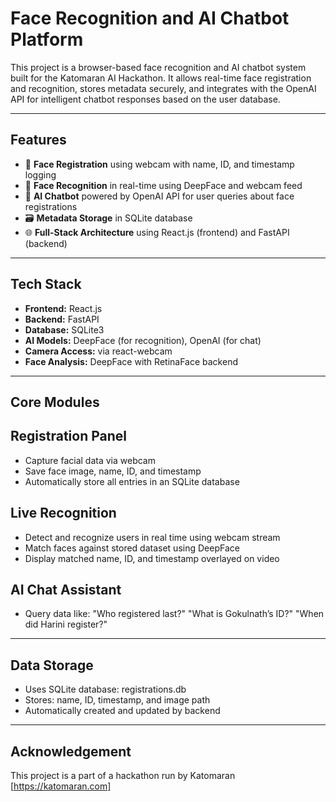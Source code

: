 # Face Recognition and AI Chatbot Platform

This project is a browser-based face recognition and AI chatbot system built for the Katomaran AI Hackathon. It allows real-time face registration and recognition, stores metadata securely, and integrates with the OpenAI API for intelligent chatbot responses based on the user database.

---

## Features

- 📸 **Face Registration** using webcam with name, ID, and timestamp logging  
- 🎯 **Face Recognition** in real-time using DeepFace and webcam feed  
- 🧠 **AI Chatbot** powered by OpenAI API for user queries about face registrations  
- 🗃️ **Metadata Storage** in SQLite database  
- 🌐 **Full-Stack Architecture** using React.js (frontend) and FastAPI (backend)  

---

## Tech Stack

- **Frontend:** React.js  
- **Backend:** FastAPI  
- **Database:** SQLite3  
- **AI Models:** DeepFace (for recognition), OpenAI (for chat)  
- **Camera Access:** via react-webcam  
- **Face Analysis:** DeepFace with RetinaFace backend  

---

## Core Modules

## Registration Panel

- Capture facial data via webcam
- Save face image, name, ID, and timestamp
- Automatically store all entries in an SQLite database

## Live Recognition
- Detect and recognize users in real time using webcam stream
- Match faces against stored dataset using DeepFace
- Display matched name, ID, and timestamp overlayed on video

## AI Chat Assistant

- Query data like:
"Who registered last?"
"What is Gokulnath’s ID?"
"When did Harini register?"

---

## Data Storage

- Uses SQLite database: registrations.db
- Stores: name, ID, timestamp, and image path
- Automatically created and updated by backend

---

## Acknowledgement
This project is a part of a hackathon run by Katomaran [https://katomaran.com]
